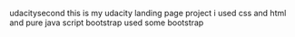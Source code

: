  udacitysecond
 this is my udacity landing page project
   i used css and html and pure java script
      bootstrap
      used some  bootstrap
      
